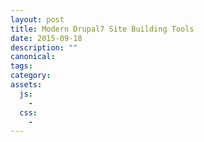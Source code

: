 ```yaml
---
layout: post
title: Modern Drupal7 Site Building Tools
date: 2015-09-18
description: ""
canonical: 
tags: 
category: 
assets:
  js:
    - 
  css:
    - 
---
```



